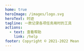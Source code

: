 ```yaml
---
home: true
heroImage: /images/logo.svg
heroText: 时迹
tagline: 一款记录各项任务用时的工具
actions:
  - text: 查看帮助
    link: /help
footer: Copyright © 2021-2022 Mean
---
```

